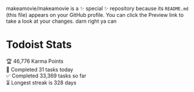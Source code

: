 makeamovie/makeamovie is a ✨ special ✨ repository because its `README.md` (this file) appears on your GitHub profile.
You can click the Preview link to take a look at your changes. darn right ya can

# Todoist Stats

<!-- TODO-IST:START -->
🏆  46,776 Karma Points           
🌸  Completed 31 tasks today           
✅  Completed 33,369 tasks so far           
⏳  Longest streak is 328 days
<!-- TODO-IST:END -->